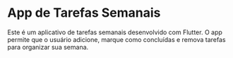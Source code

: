 # App de Tarefas Semanais

Este é um aplicativo de tarefas semanais desenvolvido com Flutter. 
O app permite que o usuário adicione, marque como concluídas e remova tarefas para organizar sua semana.

